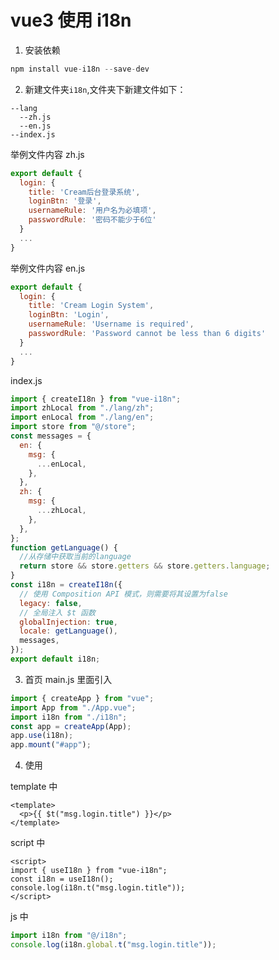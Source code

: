 # vue3 使用 i18n

1. 安装依赖

```js
npm install vue-i18n --save-dev
```

2. 新建文件夹`i18n`,文件夹下新建文件如下：

```
--lang
  --zh.js
  --en.js
--index.js
```

举例文件内容 zh.js

```js
export default {
  login: {
    title: 'Cream后台登录系统',
    loginBtn: '登录',
    usernameRule: '用户名为必填项',
    passwordRule: '密码不能少于6位'
  }
  ...
}

```

举例文件内容 en.js

```js
export default {
  login: {
    title: 'Cream Login System',
    loginBtn: 'Login',
    usernameRule: 'Username is required',
    passwordRule: 'Password cannot be less than 6 digits'
  }
  ...
}

```

index.js

```js
import { createI18n } from "vue-i18n";
import zhLocal from "./lang/zh";
import enLocal from "./lang/en";
import store from "@/store";
const messages = {
  en: {
    msg: {
      ...enLocal,
    },
  },
  zh: {
    msg: {
      ...zhLocal,
    },
  },
};
function getLanguage() {
  //从存储中获取当前的language
  return store && store.getters && store.getters.language;
}
const i18n = createI18n({
  // 使用 Composition API 模式，则需要将其设置为false
  legacy: false,
  // 全局注入 $t 函数
  globalInjection: true,
  locale: getLanguage(),
  messages,
});
export default i18n;
```

3. 首页 main.js 里面引入

```js
import { createApp } from "vue";
import App from "./App.vue";
import i18n from "./i18n";
const app = createApp(App);
app.use(i18n);
app.mount("#app");
```

4. 使用

template 中

```vue
<template>
  <p>{{ $t("msg.login.title") }}</p>
</template>
```

script 中

```vue
<script>
import { useI18n } from "vue-i18n";
const i18n = useI18n();
console.log(i18n.t("msg.login.title"));
</script>
```

js 中

```js
import i18n from "@/i18n";
console.log(i18n.global.t("msg.login.title"));
```
